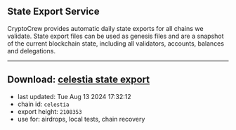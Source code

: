 ## State Export Service
CryptoCrew provides automatic daily state exports for all chains we validate. State export files can be used as genesis files and are a snapshot of the current blockchain state, including all validators, accounts, balances and delegations.

---
**Download: [celestia state export](https://dl-eu2.ccvalidators.com/SERVICE/celestia/celestia_export_2108353.json)**
---

- last updated: Tue Aug 13 2024 17:32:12
- chain id: `celestia`
- export height: `2108353`
- use for: airdrops, local tests, chain recovery
